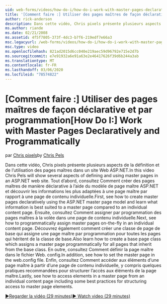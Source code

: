 ```yaml
---
uid: web-forms/videos/how-do-i/how-do-i-work-with-master-pages-declaratively-and-programmatically
title: '[Comment faire :] Utiliser des pages maîtres de façon déclarative et par programmation | Microsoft Docs'
author: rick-anderson
description: Dans cette vidéo, Chris pixels présente plusieurs aspects de la définition et de l’utilisation des pages maîtres dans un site Web ASP.NET. Tout d’abord, consultez Comment créer des pages maîtres déclaratives...
ms.author: riande
ms.date: 02/21/2008
ms.assetid: 4f5f7805-373f-4dc3-b7f6-219edf7e66a3
msc.legacyurl: /web-forms/videos/how-do-i/how-do-i-work-with-master-pages-declaratively-and-programmatically
msc.type: video
ms.openlocfilehash: 821ad2015d6cc040e219aec59d96792e715e2d7b
ms.sourcegitcommit: e7e91932a6e91a63e2e46417626f39d6b244a3ab
ms.translationtype: MT
ms.contentlocale: fr-FR
ms.lasthandoff: 03/06/2020
ms.locfileid: "78574822"
---
```

# <a name="how-do-i-work-with-master-pages-declaratively-and-programmatically"></a><span data-ttu-id="15d7a-104">[Comment faire :] Utiliser des pages maîtres de façon déclarative et par programmation</span><span class="sxs-lookup"><span data-stu-id="15d7a-104">[How Do I:] Work with Master Pages Declaratively and Programmatically</span></span>

<span data-ttu-id="15d7a-105">par [Chris pixels](https://twitter.com/chrispels)</span><span class="sxs-lookup"><span data-stu-id="15d7a-105">by [Chris Pels](https://twitter.com/chrispels)</span></span>

<span data-ttu-id="15d7a-106">Dans cette vidéo, Chris pixels présente plusieurs aspects de la définition et de l’utilisation des pages maîtres dans un site Web ASP.NET.</span><span class="sxs-lookup"><span data-stu-id="15d7a-106">In this video Chris Pels will show several aspects of defining and using master pages in an ASP.NET web site.</span></span> <span data-ttu-id="15d7a-107">Tout d’abord, consultez Comment créer des pages maîtres de manière déclarative à l’aide du modèle de page maître ASP.NET et découvrir les informations les plus adaptées à une page maître par rapport à une page de contenu individuelle.</span><span class="sxs-lookup"><span data-stu-id="15d7a-107">First, see how to create master pages declaratively using the ASP.NET master page model and learn what information is best suited to a master page compared to an individual content page.</span></span> <span data-ttu-id="15d7a-108">Ensuite, consultez Comment assigner par programmation des pages maîtres à la volée dans une page de contenu individuelle.</span><span class="sxs-lookup"><span data-stu-id="15d7a-108">Next, see how to programmatically assign master pages on-the-fly in an individual content page.</span></span> <span data-ttu-id="15d7a-109">Découvrez également comment créer une classe de page de base qui assigne une page maître par programmation pour toutes les pages qui héritent de la classe de base.</span><span class="sxs-lookup"><span data-stu-id="15d7a-109">Also learn how to create a base page class which assigns a master page programmatically for all pages that inherit from the base class.</span></span> <span data-ttu-id="15d7a-110">En outre, consultez Comment définir la page maître dans le fichier Web. config.</span><span class="sxs-lookup"><span data-stu-id="15d7a-110">In addition, see how to set the master page in the web.config file.</span></span> <span data-ttu-id="15d7a-111">Enfin, consultez Comment accéder aux éléments d’une page maître à partir d’une page de contenu individuelle, y compris quelques pratiques recommandées pour structurer l’accès aux éléments de la page maître.</span><span class="sxs-lookup"><span data-stu-id="15d7a-111">Lastly, see how to access elements in a master page from an individual content page including some best practices for structuring access to master page elements.</span></span>

[<span data-ttu-id="15d7a-112">&#9654;Regarder la vidéo (29 minutes)</span><span class="sxs-lookup"><span data-stu-id="15d7a-112">&#9654; Watch video (29 minutes)</span></span>](https://channel9.msdn.com/Blogs/ASP-NET-Site-Videos/how-do-i-work-with-master-pages-declaratively-and-programmatically)
